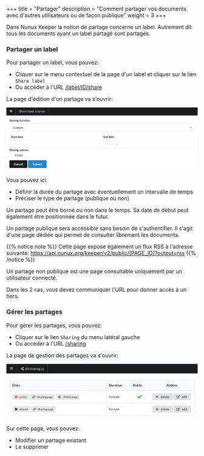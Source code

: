+++
title = "Partager"
description = "Comment partager vos documents avec d'autres utilisateurs ou de façon publique"
weight = 3
+++

Dans Nunux Keeper la notion de partage concerne un label.
Autrement dit tous les documents ayant un label partagé sont partagés.

### Partager un label

Pour partager un label, vous pouvez:

- Cliquer sur le menu contextuel de la page d'un label et cliquer sur le lien
  `Share label`
- Ou accéder à l'URL [/label/ID/share](https://app.nunux.org/keeper/labels/ID/share)

La page d'édition d'un partage va s'ouvrir:

![](create-sharing.png)

Vous pouvez ici:

- Définir la durée du partage avec éventuellement un intervalle de temps
- Préciser le type de partage (publique ou non)

Un partage peut être borné ou non dans le temps.
Sa date de début peut également être positionnée dans le futur.

Un partage publique sera accessible sans besoin de s'authentifier.
Il s'agit d'une page dédiée qui permet de consulter librement les documents.

{{% notice note %}}
Cette page expose également un flux RSS à l'adresse suivante:
https://api.nunux.org/keeper/v2/public/[PAGE_ID]?output=rss
{{% /notice %}}

Un partage non publique est une page consultable uniquement par un utilisateur
connecté.

Dans les 2 cas, vous devez communiquer l'URL pour donner accès à un tiers.

### Gérer les partages

Pour gérer les partages, vous pouvez:

- Cliquer sur le lien `Sharing` du menu latéral gauche
- Ou accéder à l'URL [/sharing](https://app.nunux.org/keeper/lables/create)

La page de gestion des partages va s'ouvrir:

![](manage-sharing.png)

Sur cette page, vous pouvez:

- Modifier un partage existant
- Le supprimer

